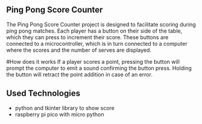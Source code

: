 ## Ping Pong Score Counter

The Ping Pong Score Counter project is designed to facilitate scoring during ping pong matches. Each player has a button on their side of the table, which they can press to increment their score. 
These buttons are connected to a microcontroller, which is in turn connected to a computer where the scores and the number of serves are displayed.

#How does it works
If a player scores a point, pressing the button will prompt the computer to emit a sound confirming the button press. 
Holding the button will retract the point addition in case of an error.


## Used Technologies
- python and tkinter library to show score
- raspberry pi pico with micro python
